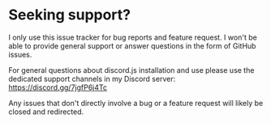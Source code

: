 # Seeking support?

I only use this issue tracker for bug reports and feature request. I won't be able to provide general support or answer questions in the form of GitHub issues.

For general questions about discord.js installation and use please use the dedicated support channels in my Discord server: https://discord.gg/7jgfP6j4Tc

Any issues that don't directly involve a bug or a feature request will likely be closed and redirected.